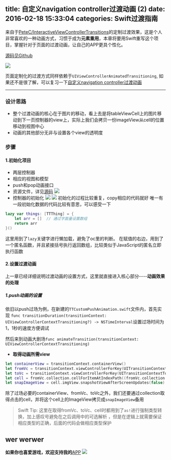 title: 自定义navigation controller过渡动画 (2)
date: 2016-02-18 15:33:04
categories: Swift过渡指南
---
来自于[PeteC/InteractiveViewControllerTransitions](https://github.com/PeteC/InteractiveViewControllerTransitions)的定制过渡效果，这是个人非常喜欢的一种动画方式，习惯于成为**元素重用**，本章将要用Swift重写这个项目，掌握针对于页面的过渡动画，让自己的APP更具个性化。

[源码见Github](https://github.com/TifaTsubasa/SwiftTransitionExample)

![](http://upload-images.jianshu.io/upload_images/1599608-7cf638f7d37b7df9.gif?imageMogr2/auto-orient/strip)

页面定制化的过渡方式同样依赖于`UIViewControllerAnimatedTransitioning`, 如果还不是很了解，可以复习一下[自定义navigation controller过渡动画](http://tsusolo.com/2016/02/01/%E8%87%AA%E5%AE%9A%E4%B9%89navigation%20controller%E8%BF%87%E6%B8%A1%E5%8A%A8%E7%94%BB/)

---
### 设计思路
* 整个过渡动画的核心在于图片的移动，看上去是将tableViewCell上的图片移动到下一页控制器的view上，实际上我们会拷贝一份imageView从cell的位置移动到视图中心
* 动画的其他部分无非与设置各个view的透明度

### 步骤
#### 1.初始化项目
* 两层控制器
* 相应的视图和模型
* push和pop动画接口
* 资源文件，详见[源码](https://github.com/TifaTsubasa/SwiftTransitionExample)
![](http://upload-images.jianshu.io/upload_images/1599608-48c3b0cd23a03fe2.png?imageMogr2/auto-orient/strip%7CimageView2/2/w/1240)
* 控制器的初始化
![](http://upload-images.jianshu.io/upload_images/1599608-fdea5ea6348b3587.png?imageMogr2/auto-orient/strip%7CimageView2/2/w/1240)
![](http://upload-images.jianshu.io/upload_images/1599608-bbd413b52078949d.png?imageMogr2/auto-orient/strip%7CimageView2/2/w/1240)
初始化的过程比较重复，copy相应的代码就好
唯一有一段初始化数据的代码比较有意思，可以感受一下
``` swift
lazy var things: [TTThing] = {
    let arr = []  // 通过字面量设置数组
    return arr
}()
```
这里用到了`lazy`关键字进行懒加载，避免了oc里的判断。
在赋值的右边，用到了一个匿名函数，并且紧接括号执行返回数组，比较类似于JavaScript的匿名立即执行函数

#### 2.设置过渡动画
上一章已经详细说明过渡动画的设置方式，这里就直接进入核心部分----**动画效果的处理**
##### 1.push动画的设置
依旧以push过场为例，在新建的`TTCustomPushAnimation.swift`文件内，首先实现
`func transitionDuration(transitionContext: UIViewControllerContextTransitioning?) -> NSTimeInterval`设置过场时间为1，1秒的速度方便调试

然后来到动画大剧场`func animateTransition(transitionContext: UIViewControllerContextTransitioning)`
* **取得动画所需view**
``` swift
let containerView = transitionContext.containerView()
let fromVc = transitionContext.viewControllerForKey(UITransitionContextFromViewControllerKey) as! TTCustomFromController
let toVc = transitionContext.viewControllerForKey(UITransitionContextToViewControllerKey) as! TTCustomToController
let cell = fromVc.collection.cellForItemAtIndexPath((fromVc.collection.indexPathsForSelectedItems()?.first)!) as! TTThingCell
let snapImageView = cell.imgView.snapshotViewAfterScreenUpdates(false)
```
除了过场必要的containerView、fromVc、toVc之外，我们还要通过collection取得点击的cell，并将这个cell上的ImageView拷贝成`snapImageView`备用

  > Swift Tip:
这里在取得fromVc、toVc、cell时都用到了`as!`进行强制类型转换，加上感叹号避免在之后调用中的可选解析
，但是在逻辑上就需要保证相应类型的正确，后面的代码会做相应类型保护

  wer
werwer
---

**如果你也喜爱游戏，欢迎支持我的**[APP](https://itunes.apple.com/app/id986716705)
![](http://7xq01t.com1.z0.glb.clouddn.com/2016-02-16-1444295065.png)